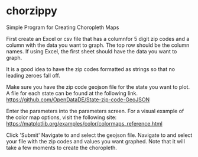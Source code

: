 # chorzippy
Simple Program for Creating Choropleth Maps

First create an Excel or csv file that has a columnfor 5 digit zip 
codes and a column with the data you want to graph.
The top row should be the column names. If using Excel, the first sheet should have 
the data you want to graph.

It is a good idea to have the zip codes formatted as strings so that 
no leading zeroes fall off.

Make sure you have the zip code geojson file for the state you want 
to plot.
A file for each state can be found at the following link.
https://github.com/OpenDataDE/State-zip-code-GeoJSON

Enter the parameters into the parameters screen.
For a visual example of the color map options, visit the 
following site:
https://matplotlib.org/examples/color/colormaps_reference.html

Click 'Submit'
Navigate to and select the geojson file.
Navigate to and select your file with the zip codes and values you 
want graphed.
Note that it will take a few moments to create the choropleth.
